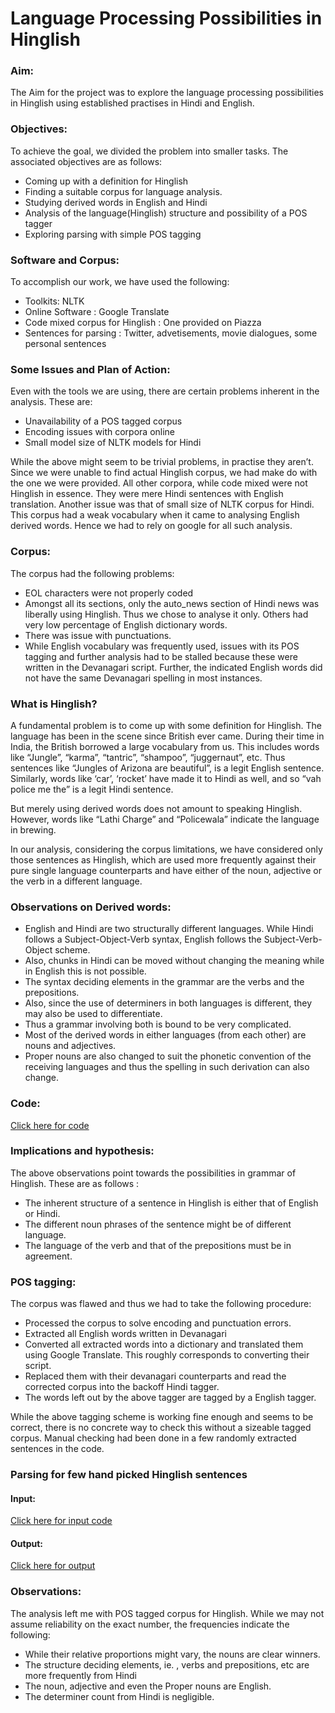 # Language Processing Possibilities in Hinglish

### Aim: 
The Aim for the project was to explore the language processing possibilities in Hinglish using established practises in Hindi and English.

### Objectives: 
To achieve the goal, we divided the problem into smaller tasks. The associated objectives are as follows:
* Coming up with a definition for Hinglish
* Finding a suitable corpus for language analysis.
* Studying derived words in English and Hindi
* Analysis of the language(Hinglish) structure and possibility of a POS tagger
* Exploring parsing with simple POS tagging

### Software and Corpus: 
To accomplish our work, we have used the following:
* Toolkits: NLTK
* Online Software : Google Translate
* Code mixed corpus for Hinglish : One provided on Piazza
* Sentences for parsing : Twitter, advetisements, movie dialogues, some personal sentences

### Some Issues and Plan of Action:
Even with the tools we are using, there are certain problems inherent in the analysis. These are:
* Unavailability of a POS tagged corpus
* Encoding issues with corpora online 
* Small model size of NLTK models for Hindi

While the above might seem to be trivial problems, in practise they aren’t.  Since we were unable to find actual Hinglish corpus, we had make do with the one we were provided. All other corpora, while code mixed were not Hinglish in essence. They were mere Hindi sentences with English translation. 
Another issue was that of small size of NLTK corpus for Hindi. This corpus had a weak vocabulary when it came to analysing English derived words. Hence we had to rely on google for all such analysis. 

### Corpus:
The corpus had the following problems:
* EOL characters were not properly coded
* Amongst all its sections, only the auto_news section of Hindi news was  liberally using Hinglish. Thus we chose to analyse it only. Others had very low percentage of English dictionary words.
* There was issue with punctuations. 
* While English vocabulary was frequently used, issues with its POS tagging and further analysis had to be stalled because these were written in the Devanagari script. Further, the indicated English words did not have the same Devanagari spelling in most instances. 

### What is Hinglish?
A fundamental problem is to come up with some definition for Hinglish. The language has been in the scene since British ever came. During their time in India, the British borrowed a large vocabulary from us. This includes words like “Jungle”, “karma”, “tantric”, “shampoo”, “juggernaut”, etc. Thus sentences like “Jungles of Arizona are beautiful”, is a legit English sentence. Similarly, words like ‘car’, ‘rocket’ have made it to Hindi as well, and so “vah police me the” is a legit Hindi sentence.

But merely using derived words does not amount to speaking Hinglish. However, words like “Lathi Charge” and “Policewala” indicate the language in brewing.  

In our analysis, considering the corpus limitations, we have considered only those sentences as Hinglish, which are used more frequently against their pure single language counterparts and have either of the noun, adjective or the verb in a different language.

### Observations on Derived words:
* English and Hindi are two structurally different languages. While Hindi follows a Subject-Object-Verb syntax, English follows the Subject-Verb-Object scheme. 
* Also, chunks in Hindi can be moved without changing the meaning while in English this is not possible.  
* The syntax deciding elements in the grammar are the verbs and the prepositions.
* Also, since the use of determiners in both languages is different, they may also be used to differentiate. 
* Thus a grammar involving both is bound to be very complicated.
* Most of the derived words in either languages (from each other) are nouns and adjectives. 
* Proper nouns are also changed to suit the phonetic convention of the receiving languages and thus the spelling in such derivation can also change.

### Code:
[Click here for code](Language.ipynb)


### Implications and hypothesis:
The above observations point towards the possibilities in grammar of Hinglish. These are as follows :
* The inherent structure of a sentence in Hinglish is either that of English or Hindi. 
* The different noun phrases of the sentence might be of different language.
* The language of the verb and that of the prepositions must be in agreement.

### POS tagging:
The corpus was flawed and thus we had to take the following procedure:
* Processed the corpus to solve encoding and punctuation errors.
* Extracted all English words written in Devanagari
* Converted all extracted words into a dictionary and translated them using Google Translate. This roughly corresponds to converting their script.
* Replaced them with their devanagari counterparts and read the corrected corpus into the backoff  Hindi tagger. 
* The words left out by the above tagger are tagged by a English tagger.

While the above tagging scheme is working fine enough and seems to be correct, there is no concrete way to check this without a sizeable tagged corpus. Manual checking had been done in a few randomly extracted sentences in the code.

### Parsing for few hand picked Hinglish sentences

#### Input:
[Click here for input code](Input_File.txt)

#### Output:
[Click here for output](Output_File.txt)


### Observations:
The analysis left me with POS tagged corpus for Hinglish. While we may not assume reliability on the exact number, the frequencies indicate the following:
* While their relative proportions might vary, the nouns are clear winners.
* The structure deciding elements, ie. , verbs and prepositions, etc are more frequently from Hindi
* The noun, adjective and even the Proper nouns are English.
* The determiner count from Hindi is negligible.

